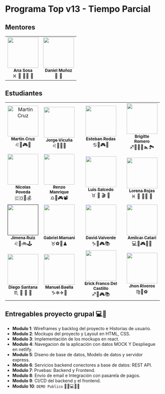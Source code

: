 # Programa Top v13 - Tiempo Parcial

## Mentores

<table>
  <tr>
    <td align="center">
        <img src="https://avatars.githubusercontent.com/u/2703269?v=4&s=100" width="100px;" alt=""/>
        <br />
        <sub><b>Ana Sosa</b></sub>
      <br />
      <span>♓ 🍔 🏋️‍♀️ 🍿</span>
    </td>
    <td align="center">
        <img src="https://avatars.githubusercontent.com/u/36749021?v=4s=100" width="100px;" alt=""/>
        <br />
        <sub><b>Daniel Muñoz</b></sub>
      </a>
      <br />🏀 🍿</span>
  <tr/>
</table>

## Estudiantes

<table>
  <tr>
    <td align="center">
      <a href="profiles/martin-cruz.md">
        <img src="https://avatars.githubusercontent.com/u/4636996?v=4&s=100"  width="100px;"  alt="Martin Cruz"/>
        <br />
        <sub><b>Martin Cruz</b></sub>
      </a>
      <br />
      <span>♌🍐🎮🎸</span>
    </td>
    <td align="center">
      <a href="profiles/jorge-vicuna.md">
        <img src="https://jorge-vicuna.gitlab.io/jorge-vicuna/static/media/avatar.272f0e79.jpg" width="100px;" alt=""/>
        <br />
        <sub><b>Jorge Vicuña</b></sub>
      </a>
      <br />
      <span>♌🍗🎸🏀</span>
    </td>
    <td align="center">
      <a href="profiles/esteban-rodas.md">
        <img src="https://avatars.githubusercontent.com/u/85135244?v=4&s=100" width="100px;" alt=""/>
        <br />
        <sub><b>Esteban Rodas</b></sub>
      </a>
      <br />
      <span>♋🍕🎮📖</span>
    </td>
    <td align="center">
      <a href="profiles/brigitte-romero.md">
          <img src="https://avatars.githubusercontent.com/u/68497100?v=4&s=100" width="100px;" alt=""/>
          <br />
          <sub><b>Brigitte Romero</b></sub>
        </a>
        <br />
        <span>♐👩‍🔬🍷🏊🏞</span>
    </td>
  </tr>
  <tr>
    <td align="center">
      <a href="profiles/nicolaspovedas.md">
        <img src="https://avatars.githubusercontent.com/u/22968636?v=4" width="100px;" alt=""/>
        <br />
        <sub><b>Nicolas Poveda</b></sub>
      </a>
      <br />
      <span>🇨🇴🧠💰</span>
    </td>
    <td align="center">
      <a href="profiles/renzo-manrique.md">
        <img src="https://avatars.githubusercontent.com/u/56410444?v=4" width="100px;" alt=""/>
        <br />
        <sub><b>Renzo Manrique</b></sub>
      </a>
      <br />
      <span>♎🍔🎮📽</span>
    </td>
    <td align="center">
      <a href="profiles/luis-salcedo.md">
      <img src="https://avatars.githubusercontent.com/u/8843955?s=200&v=4" width="100px;" alt=""/>
      <br />
      <sub><b>Luis Salcedo</b></sub>
      </a>
      <br />
      <span>♉ 🍝 🎬 🕺</span>
    </td>
    <td align="center">
      <a href="profiles/lorena-rojas.md">
        <img src="https://media-exp1.licdn.com/dms/image/C4E03AQHLyhB2DNtaUg/profile-displayphoto-shrink_200_200/0/1611329370518?e=1642032000&v=beta&t=4edA73NcQDPGWxNOl8U85uDcGUZznBPzUa9pXbY7gkU" width="100px;" alt=""/>
        <br />
        <sub><b>Lorena Rojas</b></sub>
      </a>
      <br />
      <span>♓ 🍔 🏋️‍♀️ 🍿</span>
    </td>
  </tr>
  <tr>
    <td align="center">
      <a href="">
        <img src="https://avatars.githubusercontent.com/u/26855595?s=400&u=7b35b03e47bd4b51b28b9413b428c2071ab8cb94&v=4" width="100px;" alt=""/>
        <br />
        <sub><b>Jimena Ruiz</b></sub>
      </a>
      <br />
      <span>♌🥞🚲🕹</span>
    </td>
     <td align="center">
      <a href="profiles/gabriel-mamani.md">
        <img src="https://avatars.githubusercontent.com/u/85516522?v=4" width="100px;" alt=""/>
        <br />
        <sub><b>Gabriel Mamani</b></sub>
      </a>
      <br />
      <span>♉⚽🍗♟</span>
    </td>
    <td align="center">
      <a href="profiles/david-valverde.md">
        <img src="https://avatars.githubusercontent.com/u/93108717?s=100" width="100px;" alt=""/>
        <br />
        <sub><b>David Valverde</b></sub>
      </a>
      <br />
      <span>♑🍔🎮📚</span>
    </td>
    <td align="center">
      <a href="profiles/amilcar-catari.md">
        <img src="https://avatars.githubusercontent.com/u/44907614?v=4" width="100px;" alt=""/>
        <br />
        <sub><b>Amilcar Catari</b></sub>
      </a>
      <br />
      <span>💻🍔🎮🏋️‍♀️</span>
    </td>
  <tr/>
  <tr>
    <td align="center">
      <a href="profiles/diego-santana.md">
        <img src="https://avatars.githubusercontent.com/u/93043227?v=4" width="100px;" alt=""/>
        <br />
        <sub><b>Diego Santana</b></sub>
      </a>
      <br />
      <span>♏️ 🍱 📸 🛫</span>
    </td>
    <td align="center">
      <a href="profiles/manuel-baella.md">
        <img src="https://avatars.githubusercontent.com/u/63432814?s=400&u=619f04a36b53efce4d79bd2fc1be171b24f4235d&v=4" width="100px;" alt=""/>
        <br />
        <sub><b>Manuel Baella</b></sub>
      </a>
      <br />
      <span>♑❄✈🗻</span>
    </td>
    <td align="center">
      <a href="profiles/erick-del-castillo.md">
        <img src="https://avatars.githubusercontent.com/u/13375563?s=400&u=b13eeeed9dd235b8423c0e0f0766d5e33e8da9e9&v=4" width="100px;" alt=""/>
        <br />
        <sub><b>Erick Franco Del Castillo</b></sub>
      </a>
      <br />
      <span>♐🍕🎮📚</span>
    </td>
        <td align="center">
      <a href="profiles/jhon-riveros.md">
        <img src="https://scontent.fjau2-1.fna.fbcdn.net/v/t1.18169-9/9639_481072515269945_83183706_n.jpg?_nc_cat=100&ccb=1-5&_nc_sid=174925&_nc_ohc=L6trZ1n8P7IAX_duTra&_nc_ht=scontent.fjau2-1.fna&oh=777b69b3cf0da9ecd1c036491b75f2a3&oe=61B98D19" width="100px;" alt=""/>
        <br />
        <sub><b>Jhon Riveros</b></sub>
      </a>
      <br />
      <span>♍🍗⚽</span>
    </td>
  <tr/>
</table>

## Entregables proyecto grupal 💻🤝

- **Modulo 1**: Wireframes y backlog del proyecto e Historias de usuario.
- **Modulo 2**: Mockups del proyecto y Layout en HTML, CSS.
- **Modulo 3**: Implementación de los mockups en react.
- **Modulo 4**: Navegacion de la aplicación con datos MOCK Y Despliegue en netlify.
- **Modulo 5**: Diseno de base de datos, Modelo de datos y servidor express.
- **Modulo 6**: Servicios backend conectores a base de datos: REST API.
- **Modulo 7**: Pruebas: Backend y Frontend.
- **Modulo 8**: Envio de email e Integración con pasarela de pagos.
- **Modulo 9**: CI/CD del backend y el frontend.
- **Modulo 10**: `DEMO Publico` 🎊🎉💻🎊🎉
